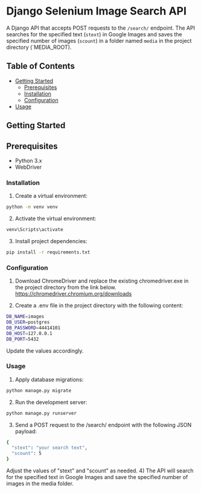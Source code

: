 # Django Selenium Image Search API

A Django API that accepts POST requests to the `/search/` endpoint. The API searches for the specified text (`stext`) in Google Images and saves the specified number of images (`scount`) in a folder named `media` in the project directory (`MEDIA_ROOT).

## Table of Contents

- [Getting Started](#getting-started)
  - [Prerequisites](#prerequisites)
  - [Installation](#installation)
  - [Configuration](#configuration)
- [Usage](#usage)

## Getting Started

## Prerequisites

- Python 3.x
- WebDriver

### Installation
1) Create a virtual environment:
```bash
python -m venv venv
```
2) Activate the virtual environment:
```bash
venv\Scripts\activate
```
3) Install project dependencies:
```bash
pip install -r requirements.txt
```
### Configuration

1) Download ChromeDriver and replace the existing chromedriver.exe in the project directory from the link below.
   https://chromedriver.chromium.org/downloads

2) Create a .env file in the project directory with the following content:
```bash
DB_NAME=images
DB_USER=postgres
DB_PASSWORD=44414101
DB_HOST=127.0.0.1
DB_PORT=5432
```
Update the values accordingly.

### Usage

1) Apply database migrations:
```bash
python manage.py migrate
```
2) Run the development server:

```bash
python manage.py runserver
```
3) Send a POST request to the /search/ endpoint with the following JSON payload:

```bash
{
  "stext": "your search text",
  "scount": 5
}
```

Adjust the values of "stext" and "scount" as needed.
4) The API will search for the specified text in Google Images and save the specified number of images in the media folder.


